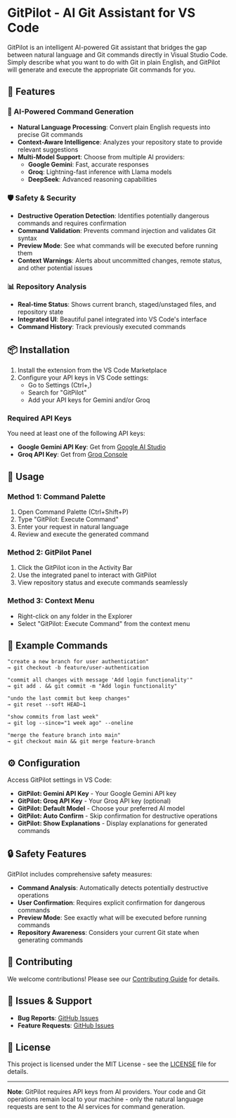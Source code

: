 # GitPilot - AI Git Assistant for VS Code

GitPilot is an intelligent AI-powered Git assistant that bridges the gap between natural language and Git commands directly in Visual Studio Code. Simply describe what you want to do with Git in plain English, and GitPilot will generate and execute the appropriate Git commands for you.

## 🌟 Features

### 🧠 AI-Powered Command Generation
- **Natural Language Processing**: Convert plain English requests into precise Git commands
- **Context-Aware Intelligence**: Analyzes your repository state to provide relevant suggestions
- **Multi-Model Support**: Choose from multiple AI providers:
  - **Google Gemini**: Fast, accurate responses
  - **Groq**: Lightning-fast inference with Llama models
  - **DeepSeek**: Advanced reasoning capabilities

### 🛡️ Safety & Security
- **Destructive Operation Detection**: Identifies potentially dangerous commands and requires confirmation
- **Command Validation**: Prevents command injection and validates Git syntax
- **Preview Mode**: See what commands will be executed before running them
- **Context Warnings**: Alerts about uncommitted changes, remote status, and other potential issues

### 📊 Repository Analysis
- **Real-time Status**: Shows current branch, staged/unstaged files, and repository state
- **Integrated UI**: Beautiful panel integrated into VS Code's interface
- **Command History**: Track previously executed commands

## 📦 Installation

1. Install the extension from the VS Code Marketplace
2. Configure your API keys in VS Code settings:
   - Go to Settings (Ctrl+,)
   - Search for "GitPilot"
   - Add your API keys for Gemini and/or Groq

### Required API Keys

You need at least one of the following API keys:

- **Google Gemini API Key**: Get from [Google AI Studio](https://makersuite.google.com/app/apikey)
- **Groq API Key**: Get from [Groq Console](https://console.groq.com/keys)

## 🚀 Usage

### Method 1: Command Palette
1. Open Command Palette (Ctrl+Shift+P)
2. Type "GitPilot: Execute Command"
3. Enter your request in natural language
4. Review and execute the generated command

### Method 2: GitPilot Panel
1. Click the GitPilot icon in the Activity Bar
2. Use the integrated panel to interact with GitPilot
3. View repository status and execute commands seamlessly

### Method 3: Context Menu
- Right-click on any folder in the Explorer
- Select "GitPilot: Execute Command" from the context menu

## 💬 Example Commands

```
"create a new branch for user authentication"
→ git checkout -b feature/user-authentication

"commit all changes with message 'Add login functionality'"
→ git add . && git commit -m "Add login functionality"

"undo the last commit but keep changes"
→ git reset --soft HEAD~1

"show commits from last week"
→ git log --since="1 week ago" --oneline

"merge the feature branch into main"
→ git checkout main && git merge feature-branch
```

## ⚙️ Configuration

Access GitPilot settings in VS Code:

- **GitPilot: Gemini API Key** - Your Google Gemini API key
- **GitPilot: Groq API Key** - Your Groq API key (optional)
- **GitPilot: Default Model** - Choose your preferred AI model
- **GitPilot: Auto Confirm** - Skip confirmation for destructive operations
- **GitPilot: Show Explanations** - Display explanations for generated commands

## 🔒 Safety Features

GitPilot includes comprehensive safety measures:

- **Command Analysis**: Automatically detects potentially destructive operations
- **User Confirmation**: Requires explicit confirmation for dangerous commands
- **Preview Mode**: See exactly what will be executed before running commands
- **Repository Awareness**: Considers your current Git state when generating commands

## 🤝 Contributing

We welcome contributions! Please see our [Contributing Guide](https://github.com/InflixOp/GitPilot/blob/main/.github/CONTRIBUTING.md) for details.

## 🐛 Issues & Support

- **Bug Reports**: [GitHub Issues](https://github.com/InflixOp/GitPilot/issues)
- **Feature Requests**: [GitHub Issues](https://github.com/InflixOp/GitPilot/issues)

## 📄 License

This project is licensed under the MIT License - see the [LICENSE](https://github.com/InflixOp/GitPilot/blob/main/LICENSE) file for details.

---

**Note**: GitPilot requires API keys from AI providers. Your code and Git operations remain local to your machine - only the natural language requests are sent to the AI services for command generation.
